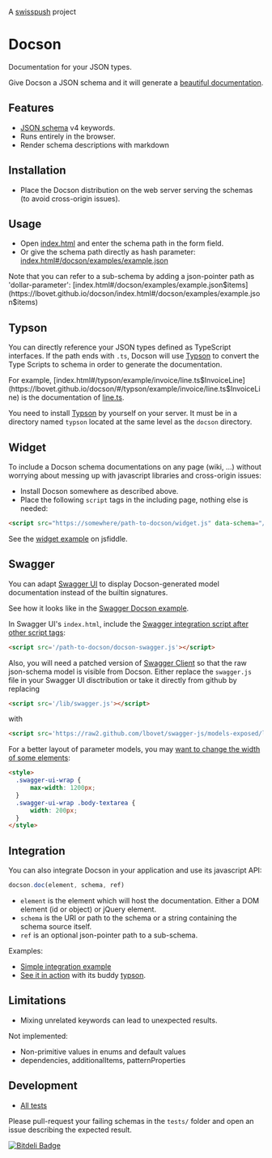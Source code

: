 <p>A <a href="http://www.swisspush.org/">swisspush</a> project <a href="http://www.swisspush.org/" border=0><img src="https://1.gravatar.com/avatar/cf7292487846085732baf808def5685a?s=32" alt=""></a></p>

Docson
======

Documentation for your JSON types.

Give Docson a JSON schema and it will generate a [beautiful documentation](https://lbovet.github.io/docson/index.html#/docson/examples/example.json).

## Features
* [JSON schema](https://json-schema.org/) v4 keywords.
* Runs entirely in the browser.
* Render schema descriptions with markdown

## Installation

* Place the Docson distribution on the web server serving the schemas (to avoid cross-origin issues).

## Usage

* Open [index.html](https://lbovet.github.io/docson/) and enter the schema path in the form field.
* Or give the schema path directly as hash parameter: [index.html#/docson/examples/example.json](https://lbovet.github.io/docson/index.html#/docson/examples/example.json)

Note that you can refer to a sub-schema by adding a json-pointer path as 'dollar-parameter': [index.html#/docson/examples/example.json$items](https://lbovet.github.io/docson/index.html#/docson/examples/example.json$items)

## Typson

You can directly reference your JSON types defined as TypeScript interfaces. If the path ends with `.ts`, Docson will use [Typson](https://github.com/lbovet/typson) to convert the Type Scripts to schema in order to generate the documentation.

For example, [index.html#/typson/example/invoice/line.ts$InvoiceLine](https://lbovet.github.io/docson/#/typson/example/invoice/line.ts$InvoiceLine) is the documentation of [line.ts](https://github.com/lbovet/typson/blob/master/example/invoice/line.ts).

You need to install [Typson](https://github.com/lbovet/typson) by yourself on your server. It must be in a directory named `typson` located at the same level as the `docson` directory.

## Widget

To include a Docson schema documentations on any page (wiki, …) without worrying about messing up with javascript libraries and cross-origin issues:

* Install Docson somewhere as described above.
* Place the following `script` tags in the including page, nothing else is needed:

```html
<script src="https://somewhere/path-to-docson/widget.js" data-schema="/path-to-schema"></script>
```

See the [widget example](https://jsfiddle.net/3kXu2/3/) on jsfiddle.

## Swagger

You can adapt [Swagger UI](https://github.com/wordnik/swagger-ui) to display Docson-generated model documentation instead of the builtin signatures.

See how it looks like in the [Swagger Docson example](https://lbovet.github.io/swagger-ui/dist/).

In Swagger UI's `index.html`, include the [Swagger integration script after other script tags](https://github.com/lbovet/swagger-ui/blob/3f37722b03db6c48cc2a8460df26dda5f4d6f8e4/src/main/html/index.html#L19):

```html
<script src='/path-to-docson/docson-swagger.js'></script>
```

Also, you will need a patched version of [Swagger Client](https://github.com/lbovet/swagger-js/blob/models-exposed/lib/swagger.js) so that the raw json-schema model is visible from Docson. Either replace the `swagger.js` file in your Swagger UI disctribution or take it directly from github by replacing

```html
<script src='/lib/swagger.js'></script>
```

with

```html
<script src='https://raw2.github.com/lbovet/swagger-js/models-exposed/lib/swagger.js'></script>
```

For a better layout of parameter models, you may [want to change the width of some elements](https://github.com/lbovet/swagger-ui/blob/3f37722b03db6c48cc2a8460df26dda5f4d6f8e4/src/main/html/index.html#L20-L27):

```html
<style>
  .swagger-ui-wrap {
      max-width: 1200px;
  }
  .swagger-ui-wrap .body-textarea {
      width: 200px;
  }
</style>
```

## Integration

You can also integrate Docson in your application and use its javascript API:

```javascript
docson.doc(element, schema, ref)
```

* `element` is the element which will host the documentation. Either a DOM element (id or object) or jQuery element.
* `schema` is the URI or path to the schema or a string containing the schema source itself.
* `ref` is an optional json-pointer path to a sub-schema.

Examples:
* [Simple integration example](https://lbovet.github.io/docson/examples/example.html)
* [See it in action](https://lbovet.github.io/typson-demo/) with its buddy [typson](https://github.com/lbovet/typson).

## Limitations

* Mixing unrelated keywords can lead to unexpected results.

Not implemented:
* Non-primitive values in enums and default values
* dependencies, additionalItems, patternProperties

## Development

* [All tests](https://lbovet.github.io/docson/tests/test.html)

Please pull-request your failing schemas in the `tests/` folder and open an issue describing the expected result.

[![Bitdeli Badge](https://d2weczhvl823v0.cloudfront.net/lbovet/docson/trend.png)](https://bitdeli.com/free "Bitdeli Badge")